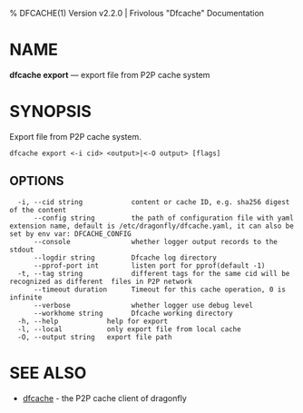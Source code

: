 % DFCACHE(1) Version v2.2.0 | Frivolous "Dfcache" Documentation

# NAME

**dfcache export** — export file from P2P cache system

# SYNOPSIS

Export file from P2P cache system.

```shell
dfcache export <-i cid> <output>|<-O output> [flags]
```

## OPTIONS

```shell
  -i, --cid string            content or cache ID, e.g. sha256 digest of the content
      --config string         the path of configuration file with yaml extension name, default is /etc/dragonfly/dfcache.yaml, it can also be set by env var: DFCACHE_CONFIG
      --console               whether logger output records to the stdout
      --logdir string         Dfcache log directory
      --pprof-port int        listen port for pprof(default -1)
  -t, --tag string            different tags for the same cid will be recognized as different  files in P2P network
      --timeout duration      Timeout for this cache operation, 0 is infinite
      --verbose               whether logger use debug level
      --workhome string       Dfcache working directory
  -h, --help            help for export
  -l, --local           only export file from local cache
  -O, --output string   export file path
```

# SEE ALSO

- [dfcache](dfcache.md) - the P2P cache client of dragonfly

